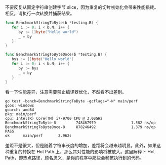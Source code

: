 不要反复从固定字符串创建字节 slice，因为重复的切片初始化会带来性能损耗。相反，请执行一次转换并捕获结果。
```go
func BenchmarkStringToByte(b *testing.B) {
   for i := 0; i < b.N; i++ {
      by := []byte("Hello world")
      _ = by
   }
}

func BenchmarkStringToByteOnce(b *testing.B) {
   bys := []byte("Hello world")
   for i := 0; i < b.N; i++ {
      by := bys
      _ = by
   }
}
```
看一下性能差异，注意需要禁止编译器优化，不然看不出差别。
```
go test -bench=BenchmarkStringToByte -gcflags="-N" main/perf
goos: windows
goarch: amd64
pkg: main/perf
cpu: Intel(R) Core(TM) i7-9700 CPU @ 3.00GHz
BenchmarkStringToByte-8         748467979                1.582 ns/op
BenchmarkStringToByteOnce-8     878246492                1.379 ns/op
PASS
ok      main/perf       2.962s
```
差距不是很大，但是随着字符串长度的增加，差距将会越来越明显。此外，如果这种重复的转换在 Hot Path 上，那么其对性能的影响将被放大。这里解释下 Hot Path，即热点路径，顾名思义，是你的程序中那些会频繁执行到的代码。